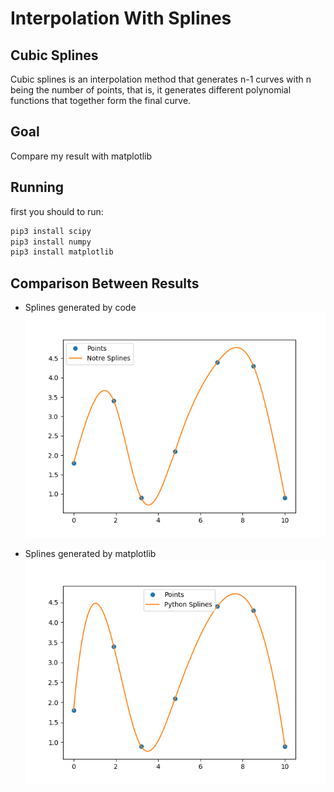 # Interpolation With Splines

## Cubic Splines

Cubic splines is an interpolation method that generates n-1 curves 
with n being the number of points, that is, it generates different 
polynomial functions that together form the final curve.

## Goal

Compare my result with matplotlib


## Running 

first you should to run: 


```sh
pip3 install scipy
pip3 install numpy
pip3 install matplotlib
```

## Comparison Between Results

- Splines generated by code
![Alt Text](https://github.com/henriquecfg/splines_interpolation/raw/master/MySpline.png)

- Splines generated by matplotlib
![Alt Text](https://github.com/henriquecfg/splines_interpolation/raw/master/PythonSpline.png)

